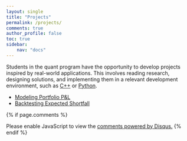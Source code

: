 ```yaml
---
layout: single
title: "Projects"
permalink: /projects/
comments: true
author_profile: false
toc: true
sidebar:
    nav: "docs"
---
```

Students in the quant program have the opportunity to develop projects inspired by real-world applications. This involves reading research, designing solutions, and implementing them in a relevant development environment, such as [C++](https://pbenson.github.io/cpp/index.html) or [Python](https://pbenson.github.io/python/index.html).

- [Modeling Portfolio P&L](https://dlu-umich.github.io/friday-workshop/portfolio_modeling.html)
- [Backtesting Expected Shortfall](https://dlu-umich.github.io/friday-workshop/backtesting_expected_shortfall.html)

{% if page.comments %}
<div id="disqus_thread"></div>
<script>

/**
*  RECOMMENDED CONFIGURATION VARIABLES: EDIT AND UNCOMMENT THE SECTION BELOW TO INSERT DYNAMIC VALUES FROM YOUR PLATFORM OR CMS.
*  LEARN WHY DEFINING THESE VARIABLES IS IMPORTANT: https://disqus.com/admin/universalcode/#configuration-variables*/
/*
var disqus_config = function () {
this.page.url = PAGE_URL;  // Replace PAGE_URL with your page's canonical URL variable
this.page.identifier = PAGE_IDENTIFIER; // Replace PAGE_IDENTIFIER with your page's unique identifier variable
};
*/
(function() { // DON'T EDIT BELOW THIS LINE
var d = document, s = d.createElement('script');
s.src = 'https://israeldi.disqus.com/embed.js';
s.setAttribute('data-timestamp', +new Date());
(d.head || d.body).appendChild(s);
})();
</script>
<noscript>Please enable JavaScript to view the <a href="https://disqus.com/?ref_noscript">comments powered by Disqus.</a></noscript>
{% endif %}

